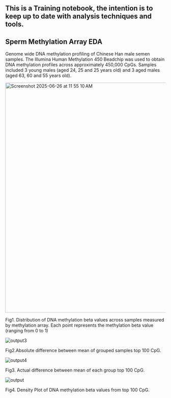 ## This is a Training notebook, the intention is to keep up to date with analysis techniques and tools.
## Sperm Methylation Array EDA

Genome wide DNA methylation profiling of Chinese Han male semen samples. The Illumina Human Methylation 450 Beadchip was used to obtain DNA methylation profiles across approximately 450,000 CpGs. Samples included 3 young males (aged 24, 25 and 25 years old) and 3 aged males (aged 63, 60 and 55 years old).

<img width="722" alt="Screenshot 2025-06-26 at 11 55 10 AM" src="https://github.com/user-attachments/assets/504924eb-49e4-4189-803d-3caa24dbc439" />

Fig1. Distribution of DNA methylation beta values across samples measured by methylation array. Each point represents the methylation beta value (ranging from 0 to 1)

![output3](https://github.com/user-attachments/assets/9377bed6-743c-4a03-8e09-8c40eab2eb83)

Fig2.Absolute difference between mean of grouped samples top 100 CpG.

![output4](https://github.com/user-attachments/assets/71226403-faf2-451c-a303-ed9756f58f7e)

Fig3. Actual difference between mean of each group top 100 CpG.


![output](https://github.com/user-attachments/assets/addad685-f497-47b6-8fdf-3ba00cd0f1e1)

Fig4. Density Plot of DNA methylation beta values from top 100 CpG. 
